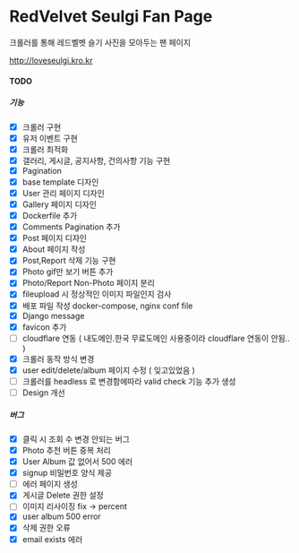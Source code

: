 # RedVelvet Seulgi Fan Page

크롤러를 통해 레드벨벳 슬기 사진을 모아두는 팬 페이지 

http://loveseulgi.kro.kr


#### TODO
##### 기능
- [x] 크롤러 구현
- [x] 유저 이벤트 구현
- [x] 크롤러 최적화
- [x] 갤러리, 게시글, 공지사항, 건의사항 기능 구현
- [x] Pagination
- [x] base template 디자인
- [x] User 관리 페이지 디자인
- [x] Gallery 페이지 디자인
- [x] Dockerfile 추가
- [x] Comments Pagination 추가
- [x] Post 페이지 디자인
- [x] About 페이지 작성
- [x] Post,Report 삭제 기능 구현
- [x] Photo gif만 보기 버튼 추가
- [x] Photo/Report Non-Photo 페이지 분리
- [x] fileupload 시 정상적인 이미지 파일인지 검사
- [x] 배포 파일 작성 docker-compose, nginx conf file
- [x] Django message
- [x] favicon 추가
- [ ] cloudflare 연동 ( 내도메인.한국 무료도메인 사용중이라 cloudflare 연동이 안됨.. )
- [x] 크롤러 동작 방식 변경
- [x] user edit/delete/album 페이지 수정 ( 잊고있었음 )
- [ ] 크롤러를 headless 로 변경함에따라 valid check 기능 추가 생성
- [ ] Design 개선

##### 버그
- [x] 클릭 시 조회 수 변경 안되는 버그 
- [x] Photo 추천 버튼 중복 처리
- [x] User Album 값 없어서 500 에러
- [x] signup 비밀번호 양식 제공
- [ ] 에러 페이지 생성
- [x] 게시글 Delete 권한 설정
- [ ] 이미지 리사이징 fix -> percent
- [x] user album 500 error
- [x] 삭제 권한 오류
- [x] email exists 에러
